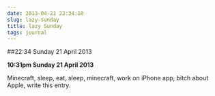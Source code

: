 ```yaml
---
date: 2013-04-21 22:34:10
slug: lazy-sunday
title: lazy Sunday
tags: journal
---
```


##22:34 Sunday 21 April 2013

**10:31pm Sunday 21 April 2013**

Minecraft, sleep, eat, sleep, minecraft, work on iPhone app, bitch about Apple, write this entry.

